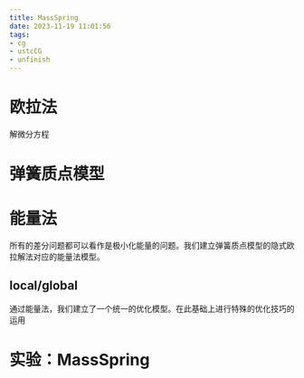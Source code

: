 ```yaml
---
title: MassSpring
date: 2023-11-19 11:01:56
tags:
- cg
- ustcCG
- unfinish
---
```


# 欧拉法
解微分方程


# 弹簧质点模型

# 能量法

所有的差分问题都可以看作是极小化能量的问题。我们建立弹簧质点模型的隐式欧拉解法对应的能量法模型。

## local/global

通过能量法，我们建立了一个统一的优化模型。在此基础上进行特殊的优化技巧的运用

# 实验：MassSpring
